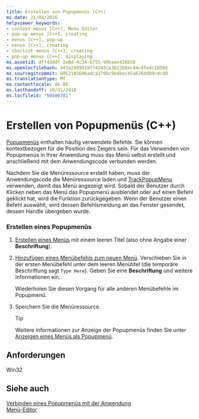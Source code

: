 ```yaml
---
title: Erstellen von Popupmenüs (C++)
ms.date: 11/04/2016
helpviewer_keywords:
- context menus [C++], Menu Editor
- pop-up menus [C++], creating
- menus [C++], pop-up
- menus [C++], creating
- shortcut menus [C++], creating
- pop-up menus [C++], displaying
ms.assetid: dff4dddf-2e8d-4c34-b755-90baae426b58
ms.openlocfilehash: 243a2489918f74243ce3b2268ec44c4fe4c1b566
ms.sourcegitcommit: 6052185696adca270bc9bdbec45a626dd89cdcdd
ms.translationtype: MT
ms.contentlocale: de-DE
ms.lasthandoff: 10/31/2018
ms.locfileid: "50506781"
---
```

# <a name="creating-pop-up-menus-c"></a>Erstellen von Popupmenüs (C++)

[Popupmenüs](../mfc/menus-mfc.md) enthalten häufig verwendete Befehle. Sie können kontextbezogen für die Position des Zeigers sein. Für das Verwenden von Popupmenüs in Ihrer Anwendung muss das Menü selbst erstellt und anschließend mit dem Anwendungscode verbunden werden.

Nachdem Sie die Menüressource erstellt haben, muss der Anwendungscode die Menüressource laden und [TrackPopupMenu](/windows/desktop/api/winuser/nf-winuser-trackpopupmenu) verwenden, damit das Menü angezeigt wird. Sobald der Benutzer durch Klicken neben das Menü das Popupmenü ausblendet oder auf einen Befehl geklickt hat, wird die Funktion zurückgegeben. Wenn der Benutzer einen Befehl auswählt, wird dessen Befehlsmeldung an das Fenster gesendet, dessen Handle übergeben wurde.

### <a name="to-create-a-pop-up-menu"></a>Erstellen eines Popupmenüs

1. [Erstellen eines Menüs](../windows/creating-a-menu.md) mit einem leeren Titel (also ohne Angabe einer **Beschriftung**).

2. [Hinzufügen eines Menübefehls zum neuen Menü](../windows/adding-commands-to-a-menu.md). Verschieben Sie in der ersten Menübefehl unter dem leeren Menütitel (die temporäre Beschriftung sagt `Type Here`). Geben Sie eine **Beschriftung** und weitere Informationen ein.

   Wiederholen Sie diesen Vorgang für alle anderen Menübefehle im Popupmenü.

3. Speichern Sie die Menüressource.

   > [!TIP]
   > Weitere Informationen zur Anzeige der Popupmenüs finden Sie unter [Anzeigen eines Menüs als Popupmenü](../windows/viewing-a-menu-as-a-pop-up-menu.md).

## <a name="requirements"></a>Anforderungen

Win32

## <a name="see-also"></a>Siehe auch

[Verbinden eines Popupmenüs mit der Anwendung](../windows/connecting-a-pop-up-menu-to-your-application.md)<br/>
[Menü-Editor](../windows/menu-editor.md)